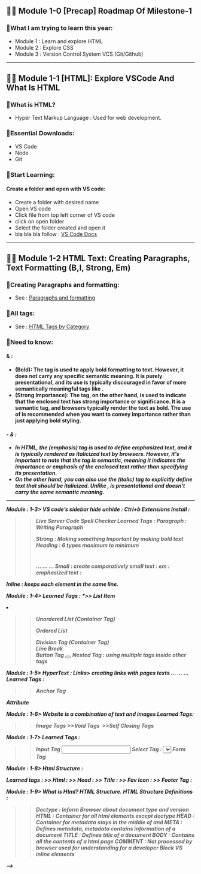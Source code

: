 ## 👨‍🏫 Module 1-0 [Precap] Roadmap Of Milestone-1

### 🧨What I am trying to learn this year:
- Module 1 : Learn and explore HTML
- Module 2 : Explore CSS
- Module 3 : Version Control System VCS (Git/Github)

---
## 👨‍🏫 Module 1-1 [HTML]: Explore VSCode And What Is HTML

### 🧨What is HTML?
- Hyper Text Markup Language : Used for web development.

### 🧨Essential Downloads:
- VS Code
- Node
- Git

### 🧨Start Learning:

#### Create a folder and open with VS code:
- Create a folder with desired name
- Open VS code
- Click file from top left corner of VS code
- click on open folder
- Select the folder created and open it
- bla bla bla follow : <a href="https://code.visualstudio.com/docs"> VS Code Docs </a>

---

## 👨‍🏫 Module 1-2 HTML Text: Creating Paragraphs, Text Formatting (B,I, Strong, Em)

### 🧨Creating Paragraphs and formatting:
- See : <a href="https://www.w3schools.com/html/html_paragraphs.asp"> Paragraphs and formatting </a>

### 🧨All tags:
- See : <a href="https://www.w3schools.com/tags/ref_byfunc.asp"> HTML Tags by Category </a>

### 🧨Need to know:

#### <b> & <strong> : 
- <b> (Bold): The <b> tag is used to apply bold formatting to text. However, it does not carry any specific semantic meaning. It is purely presentational, and its use is typically discouraged in favor of more semantically meaningful tags like <strong>. 
- <strong> (Strong Importance): The <strong> tag, on the other hand, is used to indicate that the enclosed text has strong importance or significance. It is a semantic tag, and browsers typically render the text as bold. The use of <strong> is recommended when you want to convey importance rather than just applying bold styling.

#### - <i> & <em> : 
- In HTML, the <em> (emphasis) tag is used to define emphasized text, and it is typically rendered as italicized text by browsers. However, it's important to note that the <em> tag is semantic, meaning it indicates the importance or emphasis of the enclosed text rather than specifying its presentation. 
- On the other hand, you can also use the <i> (italic) tag to explicitly define text that should be italicized. Unlike <em>, <i> is presentational and doesn't carry the same semantic meaning.

---

Module : 1-3>
VS code’s sidebar hide unhide : Ctrl+b
Extensions Install : 
>>Live Server
>>Code Spell Checker
Learned Tags : 
>> Paragraph : Writing Paragraph <p></p>
>> Strong : Making something Important by making bold text <strong></strong>
>> Heading : 6 types maximum to minimum <h1></h1> <h2></h2> <h3></h3>... … …
>> Small : create comparatively small text : <small></small>
>> em : emphasized text : <em></em>
>> 
Inline : keeps each element in the same line.

Module : 1-4>
Learned Tags : 
*>> List Item <li></li>
>> Unordered List (Container Tag) <ul> </ul>
>> Ordered List <ol></ol>
>> Division Tag (Container Tag) <div></div>
>> Line Break <br>
>> Button Tag <button></button>
Nested Tag : using multiple tags inside other tags

Module : 1-5>
HyperText : Links> creating links with pages texts … … …
Learned Tags : 
>> Anchor Tag <a href=”#”></a>
>> 
Attribute

Module : 1-6>
Website is a combination of text and images
Learned Tags:
>> Image Tags
	>>Void Tags <img></img>
	>>Self Closing Tags <img/>
>>
Module : 1-7>
Learned Tags : 
>> Input Tag <input>
>> Select Tag : 
	<select>
		<option value =””></option>
		<option value =””></option>
	</select>
>> Form Tag <form></form>
>> 

Module : 1-8>
Html Structure : 
<!DOCTYPE html>
<html lang="en">
<head>
    <meta charset="UTF-8">
    <meta name="viewport" content="width=device-width, initial-scale=1.0">
    <title>Document</title>
</head>
<body>
   
</body>
</html>
Learned tags :
>> Html : <html></html>
>> Head : <head></head>
>> Title : <title></title>
>> Fav Icon :  <link rel="shortcut icon" href="favicon.ico" type="image/x-icon">
>> Footer Tag : <footer> </footer>

Module : 1-9>
What is Html?
HTML Structure.
HTML Structure Definitions : 
>>Doctype : Inform Browser about document type and version
>>HTML : Container for all html elements except doctype
>>HEAD : Container for metadata stays in the middle of <html> and <body>
>>META : Defines metadata, metadata contains information of a document
>>TITLE : Defines title of a document
>>BODY : Contains all the contents of a html page
>>COMMENT : Not processed by browser used for understanding for a developer
Block VS inline elements  

-->
